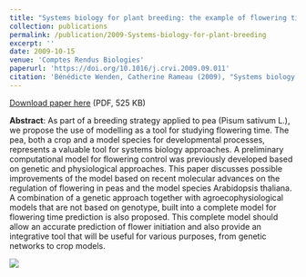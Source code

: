 ```yaml
---
title: "Systems biology for plant breeding: the example of flowering time in pea"
collection: publications
permalink: /publication/2009-Systems-biology-for-plant-breeding
excerpt: ''
date: 2009-10-15
venue: 'Comptes Rendus Biologies'
paperurl: 'https://doi.org/10.1016/j.crvi.2009.09.011'
citation: 'Bénédicte Wenden, Catherine Rameau (2009), "Systems biology for plant breeding: the example of flowering time in pea", <i>Comptes Rendus Biologies</i>, Volume 332, Issue 11, Pages 998-1006'
---
```


<i class="ai ai-open-access"></i> [Download paper here](http://enro.github.io/bwenden/files/Wenden.publication3.pdf) (PDF, 525 KB)

**Abstract**: As part of a breeding strategy applied to pea (Pisum sativum L.), we propose the use of modelling as a tool for studying flowering time. The pea, both a crop and a model species for developmental processes, represents a valuable tool for systems biology approaches. A preliminary computational model for flowering control was previously developed based on genetic and physiological approaches. This paper discusses possible improvements of the model based on recent molecular advances on the regulation of flowering in peas and the model species Arabidopsis thaliana. A combination of a genetic approach together with agroecophysiological models that are not based on genotype, built into a complete model for flowering time prediction is also proposed. This complete model should allow an accurate prediction of flower initiation and also provide an integrative tool that will be useful for various purposes, from genetic networks to crop models.

<img src='/bwenden/images/New-perspectives-computational-model.png' />

<script type="text/javascript" src="//d39af2mgp1pqhg.cloudfront.net/widget-popup.js"></script><a href="https://plu.mx/plum/a/?doi=10.1016%2Fj.crvi.2009.09.011" data-popup="right" data-size="large" class="plumx-plum-print-popup" data-site="plum" data-hide-when-empty="true"></a>
